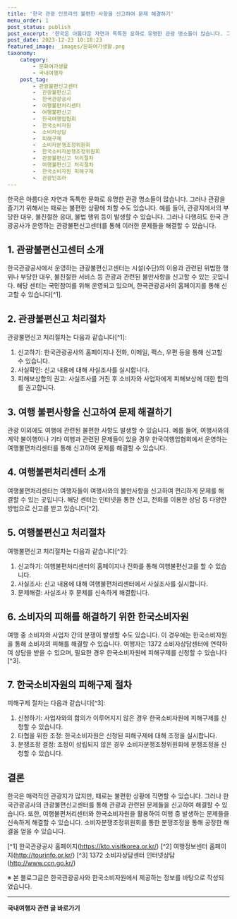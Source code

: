 ```yaml
---
title: '한국 관광 인프라의 불편한 사항을 신고하여 문제 해결하기'
menu_order: 1
post_status: publish
post_excerpt: '한국은 아름다운 자연과 독특한 문화로 유명한 관광 명소들이 많습니다. 그러나 관광을 즐기기 위해서는 때로는 불편한 상황에 처할 수도 있습니다. 예를 들어, 관광지에서의 부당한 대우, 불친절한 응대, 불법 행위 등이 발생할 수 있습니다. 그러나 다행히도 한국 관광공사가 운영하는 관광불편신고센터를 통해 이러한 문제들을 해결할 수 있습니다.'
post_date: 2023-12-23 10:18:23
featured_image: _images/문화여가생활.png
taxonomy:
    category:
        - 문화여가생활
        - 국내여행자
    post_tag:
        - 관광불편신고센터
        -  관광불편신고
        -  한국관광공사
        -  여행불편처리센터
        -  여행불편신고
        -  한국여행업협회
        -  한국소비자원
        -  소비자상담
        -  피해구제
        -  소비자분쟁조정위원회
        -  한국소비자분쟁조정위원회
        -  관광불편신고 처리절차
        -  여행불편신고 처리절차
        -  한국소비자원 피해구제
        -  관광인프라
---
```



한국은 아름다운 자연과 독특한 문화로 유명한 관광 명소들이 많습니다. 그러나 관광을 즐기기 위해서는 때로는 불편한 상황에 처할 수도 있습니다. 예를 들어, 관광지에서의 부당한 대우, 불친절한 응대, 불법 행위 등이 발생할 수 있습니다. 그러나 다행히도 한국 관광공사가 운영하는 관광불편신고센터를 통해 이러한 문제들을 해결할 수 있습니다.

## 1. 관광불편신고센터 소개

한국관광공사에서 운영하는 관광불편신고센터는 시설(수단)의 이용과 관련된 위법한 행위나 부당한 대우, 불친절한 서비스 등 관광과 관련된 불만사항을 신고할 수 있는 곳입니다. 해당 센터는 국민참여를 위해 운영되고 있으며, 한국관광공사의 홈페이지를 통해 신고할 수 있습니다[^1].

## 2. 관광불편신고 처리절차

관광불편신고 처리절차는 다음과 같습니다[^1]:

1. 신고하기: 한국관광공사의 홈페이지나 전화, 이메일, 팩스, 우편 등을 통해 신고할 수 있습니다.
2. 사실확인: 신고 내용에 대해 사실조사를 실시합니다.
3. 피해보상합의 권고: 사실조사를 거친 후 소비자와 사업자에게 피해보상에 대한 합의를 권고합니다.

## 3. 여행 불편사항을 신고하여 문제 해결하기

관광 이외에도 여행에 관련된 불편한 사항도 발생할 수 있습니다. 예를 들어, 여행사와의 계약 불이행이나 기타 여행과 관련된 문제들이 있을 경우 한국여행업협회에서 운영하는 여행불편처리센터를 통해 신고하여 문제를 해결할 수 있습니다.

## 4. 여행불편처리센터 소개

여행불편처리센터는 여행자들이 여행사와의 불만사항을 신고하여 편리하게 문제를 해결할 수 있는 곳입니다. 해당 센터는 인터넷을 통한 신고, 전화를 이용한 상담 등 다양한 방법으로 신고를 받고 있습니다[^2].

## 5. 여행불편신고 처리절차

여행불편신고 처리절차는 다음과 같습니다[^2]:

1. 신고하기: 여행불편처리센터의 홈페이지나 전화를 통해 여행불편신고를 할 수 있습니다.
2. 사실조사: 신고 내용에 대해 여행불편처리센터에서 사실조사를 실시합니다.
3. 문제해결: 사실조사 후 문제를 신속하게 해결합니다.

## 6. 소비자의 피해를 해결하기 위한 한국소비자원

여행 중 소비자와 사업자 간의 분쟁이 발생할 수도 있습니다. 이 경우에는 한국소비자원을 통해 소비자의 피해를 해결할 수 있습니다. 여행자는 1372 소비자상담센터에 연락하여 상담을 받을 수 있으며, 필요한 경우 한국소비자원에 피해구제를 신청할 수 있습니다[^3].

## 7. 한국소비자원의 피해구제 절차

피해구제 절차는 다음과 같습니다[^3]:

1. 신청하기: 사업자와의 합의가 이루어지지 않은 경우 한국소비자원에 피해구제를 신청할 수 있습니다.
2. 타협을 위한 조정: 한국소비자원은 신청된 피해구제에 대해 조정을 실시합니다.
3. 분쟁조정 결정: 조정이 성립되지 않은 경우 소비자분쟁조정위원회에 분쟁조정을 신청할 수 있습니다.

## 결론

한국은 매력적인 관광지가 많지만, 때로는 불편한 상황에 직면할 수 있습니다. 그러나 한국관광공사의 관광불편신고센터를 통해 관광과 관련된 문제들을 신고하여 해결할 수 있습니다. 또한, 여행불편처리센터와 한국소비자원을 활용하여 여행 중 발생하는 문제들을 신속하게 해결할 수 있습니다. 소비자분쟁조정위원회를 통한 분쟁조정을 통해 공정한 해결을 얻을 수 있습니다.

[^1] 한국관광공사 홈페이지(https://kto.visitkorea.or.kr/)
[^2] 여행정보센터 홈페이지(http://tourinfo.or.kr/)
[^3] 1372 소비자상담센터 인터넷상담(http://www.ccn.go.kr/)

※ 본 블로그글은 한국관광공사와 한국소비자원에서 제공하는 정보를 바탕으로 작성되었습니다.
<!-- wp:separator -->
<hr class="wp-block-separator has-alpha-channel-opacity"/>
<!-- /wp:separator -->

<!-- wp:group {"backgroundColor":"base","layout":{"type":"constrained"}} -->
<div class="wp-block-group has-base-background-color has-background"><!-- wp:paragraph {"align":"center","fontSize":"medium"} -->
<p class="has-text-align-center has-large-font-size"><strong>국내여행자 관련 글 바로가기</strong></p>
<!-- /wp:paragraph -->


<!-- wp:latest-posts
{"categories":[{"id":15374,"count":19,"description":"","link":"https://uknowlaw.com/category/%ea%b5%ad%eb%82%b4%ec%97%ac%ed%96%89%ec%9e%90/","name":"국내여행자","slug":"국내여행자","taxonomy":"category","parent":0,"meta":[],"_links":{"self":[{"href":"https://uknowlaw.com/wp-json/wp/v2/categories/15374"}],"collection":[{"href":"https://uknowlaw.com/wp-json/wp/v2/categories"}],"about":[{"href":"https://uknowlaw.com/wp-json/wp/v2/taxonomies/category"}],"wp:post_type":[{"href":"https://uknowlaw.com/wp-json/wp/v2/posts?categories=15374"}],"curies":[{"name":"wp","href":"https://api.w.org/{rel}","templated":true}]}}],"postsToShow":100,"excerptLength":28,"postLayout":"grid","columns":2,"featuredImageAlign":"left","featuredImageSizeSlug":"large","fontSize":"small"} /--></div>
<!-- /wp:group -->